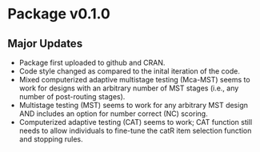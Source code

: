 # Package v0.1.0
## Major Updates
* Package first uploaded to github and CRAN.
* Code style changed as compared to the inital iteration of the code.
* Mixed computerized adaptive multistage testing (Mca-MST) seems to work for designs with an arbitrary number of MST stages (i.e., any number of post-routing stages).
* Multistage testing (MST) seems to work for any arbitrary MST design AND includes an option for number correct (NC) scoring.
* Computerized adaptive testing (CAT) seems to work; CAT function still needs to allow individuals to fine-tune the catR item selection function and stopping rules.
